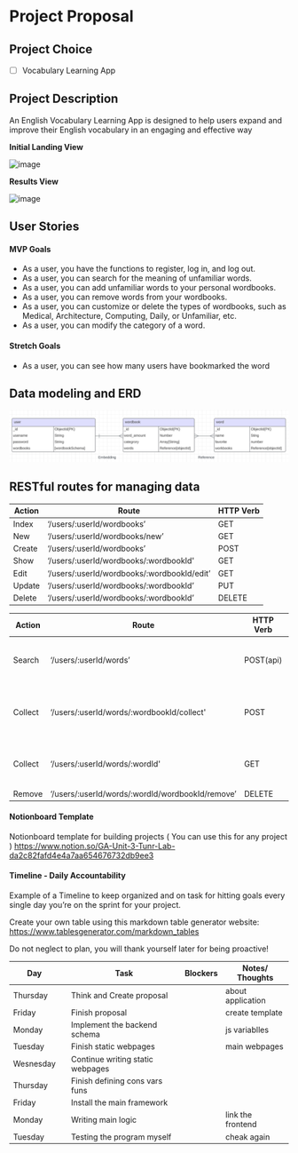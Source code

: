 # Project Proposal

## Project Choice 

- [ ] Vocabulary Learning App

## Project Description 

An English Vocabulary Learning App is designed to help users expand and improve their English vocabulary in an engaging and effective way

**Initial Landing View**

![image]()

**Results View**

![image]()

## User Stories

#### MVP Goals

- As a user, you have the functions to register, log in, and log out.
- As a user, you can search for the meaning of unfamiliar words.
- As a user, you can add unfamiliar words to your personal wordbooks.
- As a user, you can remove words from your wordbooks.
- As a user, you can customize or delete the types of wordbooks, such as Medical, Architecture, Computing, Daily, or Unfamiliar, etc.
- As a user, you can modify the category of a word.

#### Stretch Goals

- As a user, you can see how many users have bookmarked the word

## Data modeling and ERD

![image](https://github.com/kevinsubmit/Vocabulary-Learning-App/blob/main/utils/imgs/erd.png)

## RESTful routes for managing data

|  Action    |             Route                            | HTTP Verb|
|------------|----------------------------------------------|----------|
|  Index     |   ‘/users/:userId/wordbooks’                 |  GET     |
|  New       |   ‘/users/:userId/wordbooks/new’             |  GET     |
|  Create    |   ‘/users/:userId/wordbooks’                 |  POST    |    
|  Show      |   ‘/users/:userId/wordbooks/:wordbookId'     |  GET     |            
|  Edit      |   ‘/users/:userId/wordbooks/:wordbookId/edit’|  GET     |  
|  Update    |   ‘/users/:userId/wordbooks/:wordbookId’     |  PUT     |                       
|  Delete    |   ‘/users/:userId/wordbooks/:wordbookId’     |  DELETE  |  


|  Action    |             Route                                  | HTTP Verb  |           Note                |
|------------|----------------------------------------------------|------------|-------------------------------|
|  Search    |   ‘/users/:userId/words’                           |  POST(api) |  (这个页面不带收藏标志的)         |
|  Collect   |   ‘/users/:userId/words/:wordbookId/collect'       |  POST      |  (这个时候往数据库生成这个wordId) |
|  Collect   |   ‘/users/:userId/words/:wordId'                   |  GET       |  (这个页面是带收藏标志的)         |
|  Remove    |   ‘/users/:userId/words/:wordId/wordbookId/remove’ |  DELETE    |                               |
 

#### Notionboard Template
Notionboard template for building projects ( You can use this for any project )
https://www.notion.so/GA-Unit-3-Tunr-Lab-da2c82fafd4e4a7aa654676732db9ee3

#### Timeline - Daily Accountability
Example of a Timeline to keep organized and on task for hitting goals every single day you’re on the sprint for your project.

Create your own table using this markdown table generator website:
https://www.tablesgenerator.com/markdown_tables

Do not neglect to plan, you will thank yourself later for being proactive!

| Day        |   | Task                               | Blockers | Notes/ Thoughts |
|------------|---|------------------------------------|----------|-----------------|
| Thursday   |   | Think and Create proposal          |          |about application|
| Friday     |   | Finish proposal                    |          |create template  |
| Monday     |   | Implement the backend schema       |          |js variablles    |
| Tuesday    |   | Finish static webpages             |          |main  webpages   |
| Wesnesday  |   | Continue writing  static webpages  |          |                 |
| Thursday   |   | Finish defining cons vars funs     |          |                 |
| Friday     |   | Install the main framework         |          |                 |
| Monday     |   | Writing main logic                 |          |link the frontend|
| Tuesday    |   | Testing the program myself         |          |cheak again      |










